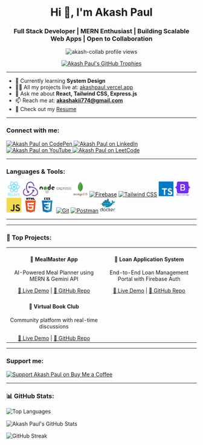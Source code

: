 <h1 align="center">Hi 👋, I'm Akash Paul</h1>
<h3 align="center">Full Stack Developer | MERN Enthusiast | Building Scalable Web Apps | Open to Collaboration</h3>

<p align="center">
  <img src="https://komarev.com/ghpvc/?username=akash-collab&label=Profile%20views&color=0e75b6&style=flat" alt="akash-collab profile views" />
</p>

<p align="center">
  <a href="https://github.com/ryo-ma/github-profile-trophy">
    <img src="https://github-profile-trophy.vercel.app/?username=akash-collab&theme=gruvbox&row=1&column=6" alt="Akash Paul's GitHub Trophies" />
  </a>
</p>

---

- 🌱 Currently learning **System Design**
- 👨‍💻 All my projects live at: [akashpaul.vercel.app](https://akashpaul.vercel.app)
- 💬 Ask me about **React, Tailwind CSS, Express.js**
- 📫 Reach me at: **akashakii774@gmail.com**
- 📄 Check out my [Resume](https://drive.google.com/file/d/1mgj3iVu_6cC4bMm55qsEJP25txBWNo4h/view?usp=sharing)

---

<h3 align="left">Connect with me:</h3>
<p align="left">
  <a href="https://codepen.io/akash-paul-the-lessful" target="_blank">
    <img src="https://raw.githubusercontent.com/rahuldkjain/github-profile-readme-generator/master/src/images/icons/Social/codepen.svg" alt="Akash Paul on CodePen" width="30" />
  </a>
  <a href="https://www.linkedin.com/in/akash-paul-dev/" target="_blank">
    <img src="https://raw.githubusercontent.com/rahuldkjain/github-profile-readme-generator/master/src/images/icons/Social/linked-in-alt.svg" alt="Akash Paul on LinkedIn" width="30" />
  </a>
  <a href="https://www.youtube.com/@akashpaul9343" target="_blank">
    <img src="https://raw.githubusercontent.com/rahuldkjain/github-profile-readme-generator/master/src/images/icons/Social/youtube.svg" alt="Akash Paul on YouTube" width="30" />
  </a>
  <a href="https://leetcode.com/akashakii774/" target="_blank">
    <img src="https://raw.githubusercontent.com/rahuldkjain/github-profile-readme-generator/master/src/images/icons/Social/leet-code.svg" alt="Akash Paul on LeetCode" width="30" />
  </a>
</p>

---

<h3 align="left">Languages & Tools:</h3>
<p align="left">
  <a href="https://reactjs.org/" target="_blank"><img src="https://raw.githubusercontent.com/devicons/devicon/master/icons/react/react-original-wordmark.svg" alt="React" width="40"/></a>
  <a href="https://redux.js.org/" target="_blank"><img src="https://raw.githubusercontent.com/devicons/devicon/master/icons/redux/redux-original.svg" alt="Redux" width="40"/></a>
  <a href="https://nodejs.org/" target="_blank"><img src="https://raw.githubusercontent.com/devicons/devicon/master/icons/nodejs/nodejs-original-wordmark.svg" alt="Node.js" width="40"/></a>
  <a href="https://expressjs.com/" target="_blank"><img src="https://raw.githubusercontent.com/devicons/devicon/master/icons/express/express-original-wordmark.svg" alt="Express.js" width="40"/></a>
  <a href="https://www.mongodb.com/" target="_blank"><img src="https://raw.githubusercontent.com/devicons/devicon/master/icons/mongodb/mongodb-original-wordmark.svg" alt="MongoDB" width="40"/></a>
  <a href="https://firebase.google.com/" target="_blank"><img src="https://www.vectorlogo.zone/logos/firebase/firebase-icon.svg" alt="Firebase" width="40"/></a>
  <a href="https://tailwindcss.com/" target="_blank"><img src="https://www.vectorlogo.zone/logos/tailwindcss/tailwindcss-icon.svg" alt="Tailwind CSS" width="40"/></a>
  <a href="https://www.typescriptlang.org/" target="_blank"><img src="https://raw.githubusercontent.com/devicons/devicon/master/icons/typescript/typescript-original.svg" alt="TypeScript" width="40"/></a>
  <a href="https://getbootstrap.com/" target="_blank"><img src="https://raw.githubusercontent.com/devicons/devicon/master/icons/bootstrap/bootstrap-plain-wordmark.svg" alt="Bootstrap" width="40"/></a>
  <a href="https://developer.mozilla.org/en-US/docs/Web/JavaScript" target="_blank"><img src="https://raw.githubusercontent.com/devicons/devicon/master/icons/javascript/javascript-original.svg" alt="JavaScript" width="40"/></a>
  <a href="https://www.w3.org/html/" target="_blank"><img src="https://raw.githubusercontent.com/devicons/devicon/master/icons/html5/html5-original-wordmark.svg" alt="HTML5" width="40"/></a>
  <a href="https://www.w3schools.com/css/" target="_blank"><img src="https://raw.githubusercontent.com/devicons/devicon/master/icons/css3/css3-original-wordmark.svg" alt="CSS3" width="40"/></a>
  <a href="https://git-scm.com/" target="_blank"><img src="https://www.vectorlogo.zone/logos/git-scm/git-scm-icon.svg" alt="Git" width="40"/></a>
  <a href="https://postman.com/" target="_blank"><img src="https://www.vectorlogo.zone/logos/getpostman/getpostman-icon.svg" alt="Postman" width="40"/></a>
  <a href="https://docker.com/" target="_blank"><img src="https://raw.githubusercontent.com/devicons/devicon/master/icons/docker/docker-original-wordmark.svg" alt="Docker" width="40"/></a>
</p>

---

---

<h3 align="left">🚀 Top Projects:</h3>

<table>
  <tr>
    <td align="center" width="50%">
      <h4>📘 MealMaster App</h4>
      <p>AI-Powered Meal Planner using MERN & Gemini API</p>
      <a href="https://mealmaster-frontend.onrender.com" target="_blank">🔗 Live Demo</a> |
      <a href="https://github.com/akash-collab/MealMaster" target="_blank">📂 GitHub Repo</a>
    </td>
    <td align="center" width="50%">
      <h4>📗 Loan Application System</h4>
      <p>End-to-End Loan Management Portal with Firebase Auth</p>
      <a href="https://loan-application-system-lovat.vercel.app/" target="_blank">🔗 Live Demo</a> |
      <a href="https://github.com/akash-collab/Loan-Application-System" target="_blank">📂 GitHub Repo</a>
    </td>
  </tr>
  <tr>
    <td align="center" width="50%">
      <h4>📙 Virtual Book Club</h4>
      <p>Community platform with real-time discussions</p>
      <a href="https://bookverse-beta.vercel.app/" target="_blank">🔗 Live Demo</a> |
      <a href="https://github.com/akash-collab/bookverse" target="_blank">📂 GitHub Repo</a>
    </td>
  </tr>
</table>

---

<h3 align="left">Support me:</h3>
<p>
  <a href="https://www.buymeacoffee.com/akashpaul774" target="_blank">
    <img src="https://cdn.buymeacoffee.com/buttons/v2/default-yellow.png" height="50" width="210" alt="Support Akash Paul on Buy Me a Coffee" />
  </a>
</p>

---

<h3 align="left">📊 GitHub Stats:</h3>
<p>
  <img align="left" src="https://github-readme-stats.vercel.app/api/top-langs?username=akash-collab&show_icons=true&locale=en&layout=compact" alt="Top Languages" />
</p>

<p>&nbsp;</p>

<p>
  <img align="center" src="https://github-readme-stats.vercel.app/api?username=akash-collab&show_icons=true&locale=en" alt="Akash Paul's GitHub Stats" />
</p>

<p>
  <img align="center" src="https://github-readme-streak-stats.herokuapp.com/?user=akash-collab" alt="GitHub Streak" />
</p>
